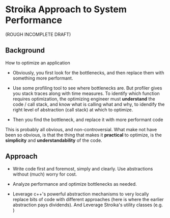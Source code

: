 # Stroika Approach to System Performance

(ROUGH INCOMPLETE DRAFT)

## Background

How to optimize an application

- Obviously, you first look for the bottlenecks, and then replace them with something more performant.

- Use some profiling tool to see where bottlenecks are. But profiler gives you stack traces along with time measures. To identify which function requires optimization, the optimizing engineer must **understand** the code / call stack, and know what is calling what and why, to idendify the right level of abstraction (call stack) at which to optimize.

- Then you find the bottleneck, and replace it with more performant code

This is probably all obvious, and non-controversial. What make not have been so obvious, is that the thing that makes it **practical** to optimize, is the **simplicity** and **understandability** of the code.

## Approach

- Write code first and foremost, simply and clearly. Use abstractions without (much) worry for cost.

- Analyze performance and optimize bottlenecks as needed.

- Leverage c++'s powerful abstraction mechanisms to very locally replace bits of code with different approaches (here is where the earlier abstraction pays dividends). And Leverage Stroika's utility classes (e.g. )
